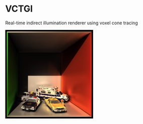 VCTGI
=====

Real-time indirect illumination renderer using voxel cone tracing

![Screenshot](Screenshot.png)
